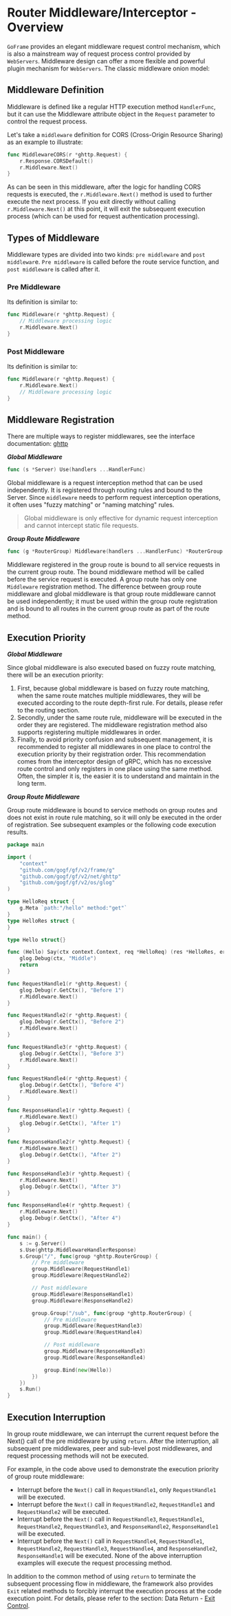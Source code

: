 # Router Middleware/Interceptor - Overview

`GoFrame` provides an elegant middleware request control mechanism, which is also a mainstream way of request process control provided by `WebServers`. Middleware design can offer a more flexible and powerful plugin mechanism for `WebServers`. The classic middleware onion model:

## Middleware Definition

Middleware is defined like a regular HTTP execution method `HandlerFunc`, but it can use the Middleware attribute object in the `Request` parameter to control the request process.

Let's take a `middleware` definition for CORS (Cross-Origin Resource Sharing) as an example to illustrate:

```go
func MiddlewareCORS(r *ghttp.Request) {
    r.Response.CORSDefault()
    r.Middleware.Next()
}
```

As can be seen in this middleware, after the logic for handling CORS requests is executed, the `r.Middleware.Next()` method is used to further execute the next process. If you exit directly without calling `r.Middleware.Next()` at this point, it will exit the subsequent execution process (which can be used for request authentication processing).

## Types of Middleware

Middleware types are divided into two kinds: `pre middleware` and `post middlewar`e. `Pre middleware` is called before the route service function, and `post middleware` is called after it.

### Pre Middleware

Its definition is similar to:

```go
func Middleware(r *ghttp.Request) {
    // Middleware processing logic
    r.Middleware.Next()
}
```

### Post Middleware

Its definition is similar to:

```go
func Middleware(r *ghttp.Request) {
    r.Middleware.Next()
    // Middleware processing logic
}
```

## Middleware Registration

There are multiple ways to register middlewares, see the interface documentation: [ghttp](https://pkg.go.dev/github.com/gogf/gf/v2/net/ghttp)

***Global Middleware***

```go
func (s *Server) Use(handlers ...HandlerFunc)
```

Global middleware is a request interception method that can be used independently. It is registered through routing rules and bound to the Server. Since `middleware` needs to perform request interception operations, it often uses "fuzzy matching" or "naming matching" rules.

> Global middleware is only effective for dynamic request interception and cannot intercept static file requests.

***Group Route Middleware***

```go
func (g *RouterGroup) Middleware(handlers ...HandlerFunc) *RouterGroup
```

Middleware registered in the group route is bound to all service requests in the current group route. The bound middleware method will be called before the service request is executed. A group route has only one `Middleware` registration method. The difference between group route middleware and global middleware is that group route middleware cannot be used independently; it must be used within the group route registration and is bound to all routes in the current group route as part of the route method.

## Execution Priority

***Global Middleware***

Since global middleware is also executed based on fuzzy route matching, there will be an execution priority:

1. First, because global middleware is based on fuzzy route matching, when the same route matches multiple middlewares, they will be executed according to the route depth-first rule. For details, please refer to the routing section.
2. Secondly, under the same route rule, middleware will be executed in the order they are registered. The middleware registration method also supports registering multiple middlewares in order.
3. Finally, to avoid priority confusion and subsequent management, it is recommended to register all middlewares in one place to control the execution priority by their registration order.
   This recommendation comes from the interceptor design of gRPC, which has no excessive route control and only registers in one place using the same method. Often, the simpler it is, the easier it is to understand and maintain in the long term.

***Group Route Middleware***

Group route middleware is bound to service methods on group routes and does not exist in route rule matching, so it will only be executed in the order of registration. See subsequent examples or the following code execution results.

```go
package main

import (
    "context"
    "github.com/gogf/gf/v2/frame/g"
    "github.com/gogf/gf/v2/net/ghttp"
    "github.com/gogf/gf/v2/os/glog"
)

type HelloReq struct {
    g.Meta `path:"/hello" method:"get"`
}
type HelloRes struct {
}

type Hello struct{}

func (Hello) Say(ctx context.Context, req *HelloReq) (res *HelloRes, err error) {
    glog.Debug(ctx, "Middle")
    return
}

func RequestHandle1(r *ghttp.Request) {
    glog.Debug(r.GetCtx(), "Before 1")
    r.Middleware.Next()
}

func RequestHandle2(r *ghttp.Request) {
    glog.Debug(r.GetCtx(), "Before 2")
    r.Middleware.Next()
}

func RequestHandle3(r *ghttp.Request) {
    glog.Debug(r.GetCtx(), "Before 3")
    r.Middleware.Next()
}

func RequestHandle4(r *ghttp.Request) {
    glog.Debug(r.GetCtx(), "Before 4")
    r.Middleware.Next()
}

func ResponseHandle1(r *ghttp.Request) {
    r.Middleware.Next()
    glog.Debug(r.GetCtx(), "After 1")
}

func ResponseHandle2(r *ghttp.Request) {
    r.Middleware.Next()
    glog.Debug(r.GetCtx(), "After 2")
}

func ResponseHandle3(r *ghttp.Request) {
    r.Middleware.Next()
    glog.Debug(r.GetCtx(), "After 3")
}

func ResponseHandle4(r *ghttp.Request) {
    r.Middleware.Next()
    glog.Debug(r.GetCtx(), "After 4")
}

func main() {
    s := g.Server()
    s.Use(ghttp.MiddlewareHandlerResponse)
    s.Group("/", func(group *ghttp.RouterGroup) {
        // Pre middleware
        group.Middleware(RequestHandle1)
        group.Middleware(RequestHandle2)

        // Post middleware
        group.Middleware(ResponseHandle1)
        group.Middleware(ResponseHandle2)

        group.Group("/sub", func(group *ghttp.RouterGroup) {
            // Pre middleware
            group.Middleware(RequestHandle3)
            group.Middleware(RequestHandle4)

            // Post middleware
            group.Middleware(ResponseHandle3)
            group.Middleware(ResponseHandle4)

            group.Bind(new(Hello))
        })
    })
    s.Run()
}
```

## Execution Interruption

In group route middleware, we can interrupt the current request before the Next() call of the pre middleware by using `return`. After the interruption, all subsequent pre middlewares, peer and sub-level post middlewares, and request processing methods will not be executed.

For example, in the code above used to demonstrate the execution priority of group route middleware:

- Interrupt before the `Next()` call in `RequestHandle1`, only `RequestHandle1` will be executed.
- Interrupt before the `Next()` call in `RequestHandle2`, `RequestHandle1` and `RequestHandle2` will be executed.
- Interrupt before the `Next()` call in `RequestHandle3`, `RequestHandle1`, `RequestHandle2`, `RequestHandle3`, and `ResponseHandle2`, `ResponseHandle1` will be executed.
- Interrupt before the `Next()` call in `RequestHandle4`, `RequestHandle1`, `RequestHandle2`, `RequestHandle3`, `RequestHandle4`, and `ResponseHandle2`, `ResponseHandle1` will be executed.
None of the above interruption examples will execute the request processing method.

In addition to the common method of using `return` to terminate the subsequent processing flow in middleware, the framework also provides `Exit` related methods to forcibly interrupt the execution process at the code execution point. For details, please refer to the section: Data Return - [Exit Control](/docs/web-development/response/exit).
